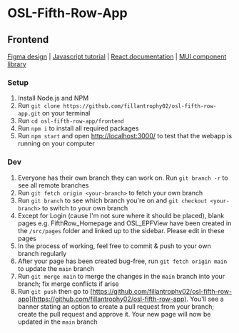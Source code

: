 # OSL-Fifth-Row-App

## Frontend

[Figma design](https://www.figma.com/file/e6LCGMBJwvEcE2QKydRHc4/Low-fidelity-prototype?type=design&node-id=0-1&t=Hl6P5sS0GO3vXqbU-0) | [Javascript tutorial](https://javascript.info/) | [React documentation](https://react.dev/) | [MUI component library](https://mui.com/material-ui/getting-started/overview/)

### Setup

1. Install Node.js and NPM
2. Run `git clone https://github.com/fillantrophy02/osl-fifth-row-app.git` on your terminal
3. Run `cd osl-fifth-row-app/frontend`
4. Run `npm i` to install all required packages
5. Run `npm start` and open [http://localhost:3000/](http://localhost:3000/) to test that the webapp is running on your computer

### Dev

1. Everyone has their own branch they can work on. Run `git branch -r` to see all remote branches
2. Run `git fetch origin <your-branch>` to fetch your own branch
3. Run `git branch` to see which branch you're on and `git checkout <your-branch>` to switch to your own branch
4. Except for Login (cause I'm not sure where it should be placed), blank pages e.g. FifthRow_Homepage and OSL_EPFView have been created in the `/src/pages` folder and linked up to the sidebar. Please edit in these pages
5. In the process of working, feel free to commit & push to your own branch regularly
6. After your page has been created bug-free, run `git fetch origin main` to update the `main` branch
7. Run `git merge main` to merge the changes in the `main` branch into your branch; fix merge conflicts if arise
8. Run `git push` then go to [https://github.com/fillantrophy02/osl-fifth-row-app](https://github.com/fillantrophy02/osl-fifth-row-app). You'll see a banner stating an option to create a pull request from your branch; create the pull request and approve it. Your new page will now be updated in the `main` branch